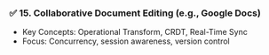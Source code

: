 ### ✅ **15. Collaborative Document Editing (e.g., Google Docs)**

* Key Concepts: Operational Transform, CRDT, Real-Time Sync
* Focus: Concurrency, session awareness, version control